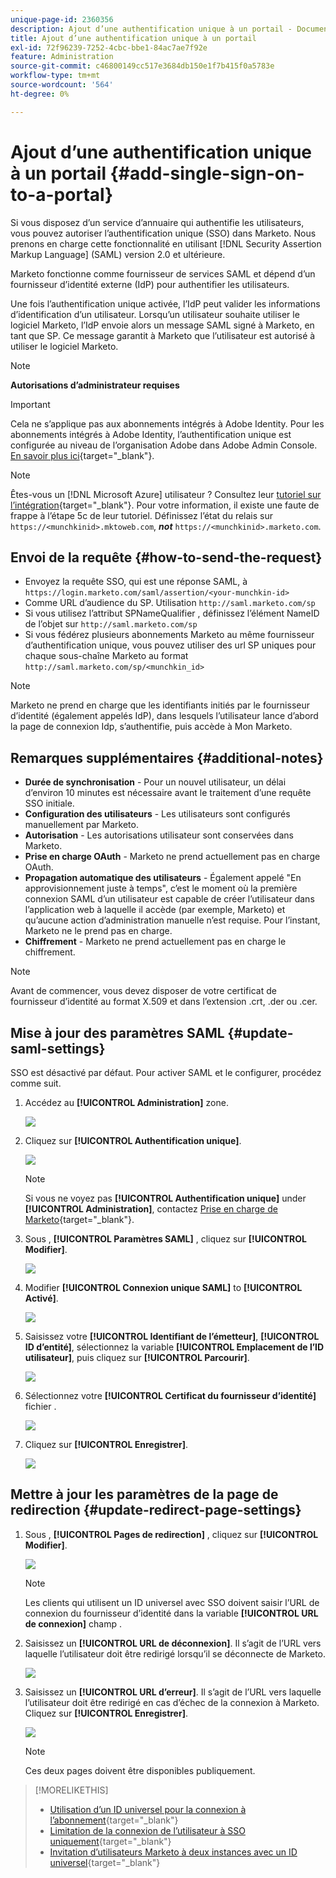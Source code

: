```yaml
---
unique-page-id: 2360356
description: Ajout d’une authentification unique à un portail - Documents Marketo - Documentation du produit
title: Ajout d’une authentification unique à un portail
exl-id: 72f96239-7252-4cbc-bbe1-84ac7ae7f92e
feature: Administration
source-git-commit: c46800149cc517e3684db150e1f7b415f0a5783e
workflow-type: tm+mt
source-wordcount: '564'
ht-degree: 0%

---
```


# Ajout d’une authentification unique à un portail {#add-single-sign-on-to-a-portal}

Si vous disposez d’un service d’annuaire qui authentifie les utilisateurs, vous pouvez autoriser l’authentification unique (SSO) dans Marketo. Nous prenons en charge cette fonctionnalité en utilisant [!DNL Security Assertion Markup Language] (SAML) version 2.0 et ultérieure.

Marketo fonctionne comme fournisseur de services SAML et dépend d’un fournisseur d’identité externe (IdP) pour authentifier les utilisateurs.

Une fois l’authentification unique activée, l’IdP peut valider les informations d’identification d’un utilisateur. Lorsqu’un utilisateur souhaite utiliser le logiciel Marketo, l’IdP envoie alors un message SAML signé à Marketo, en tant que SP. Ce message garantit à Marketo que l’utilisateur est autorisé à utiliser le logiciel Marketo.

>[!NOTE]
>
>**Autorisations d’administrateur requises**

>[!IMPORTANT]
>
>Cela ne s’applique pas aux abonnements intégrés à Adobe Identity. Pour les abonnements intégrés à Adobe Identity, l’authentification unique est configurée au niveau de l’organisation Adobe dans Adobe Admin Console. [En savoir plus ici](https://helpx.adobe.com/fr/enterprise/using/set-up-identity.html){target="_blank"}.

>[!NOTE]
>
>Êtes-vous un [!DNL Microsoft Azure] utilisateur ? Consultez leur [tutoriel sur l’intégration](https://azure.microsoft.com/en-us/documentation/articles/active-directory-saas-marketo-tutorial/){target="_blank"}. Pour votre information, il existe une faute de frappe à l’étape 5c de leur tutoriel. Définissez l’état du relais sur `https://<munchkinid>.mktoweb.com`, **_not_** `https://<munchkinid>.marketo.com`.

## Envoi de la requête {#how-to-send-the-request}

* Envoyez la requête SSO, qui est une réponse SAML, à `https://login.marketo.com/saml/assertion/<your-munchkin-id>`
* Comme URL d’audience du SP. Utilisation `http://saml.marketo.com/sp`
* Si vous utilisez l’attribut SPNameQualifier , définissez l’élément NameID de l’objet sur `http://saml.marketo.com/sp`
* Si vous fédérez plusieurs abonnements Marketo au même fournisseur d’authentification unique, vous pouvez utiliser des url SP uniques pour chaque sous-chaîne Marketo au format `http://saml.marketo.com/sp/<munchkin_id>`

>[!NOTE]
>
>Marketo ne prend en charge que les identifiants initiés par le fournisseur d’identité (également appelés IdP), dans lesquels l’utilisateur lance d’abord la page de connexion Idp, s’authentifie, puis accède à Mon Marketo.

## Remarques supplémentaires {#additional-notes}

* **Durée de synchronisation** - Pour un nouvel utilisateur, un délai d’environ 10 minutes est nécessaire avant le traitement d’une requête SSO initiale.
* **Configuration des utilisateurs** - Les utilisateurs sont configurés manuellement par Marketo.
* **Autorisation** - Les autorisations utilisateur sont conservées dans Marketo.
* **Prise en charge OAuth** - Marketo ne prend actuellement pas en charge OAuth.
* **Propagation automatique des utilisateurs** - Également appelé &quot;En approvisionnement juste à temps&quot;, c’est le moment où la première connexion SAML d’un utilisateur est capable de créer l’utilisateur dans l’application web à laquelle il accède (par exemple, Marketo) et qu’aucune action d’administration manuelle n’est requise. Pour l’instant, Marketo ne le prend pas en charge.
* **Chiffrement** - Marketo ne prend actuellement pas en charge le chiffrement.

>[!NOTE]
>
>Avant de commencer, vous devez disposer de votre certificat de fournisseur d’identité au format X.509 et dans l’extension .crt, .der ou .cer.

## Mise à jour des paramètres SAML {#update-saml-settings}

SSO est désactivé par défaut. Pour activer SAML et le configurer, procédez comme suit.

1. Accédez au **[!UICONTROL Administration]** zone.

   ![](assets/add-single-sign-on-to-a-portal-1.png)

1. Cliquez sur **[!UICONTROL Authentification unique]**.

   ![](assets/add-single-sign-on-to-a-portal-2.png)

   >[!NOTE]
   >
   >Si vous ne voyez pas **[!UICONTROL Authentification unique]** under **[!UICONTROL Administration]**, contactez [Prise en charge de Marketo](https://nation.marketo.com/t5/Support/ct-p/Support){target="_blank"}.

1. Sous , **[!UICONTROL Paramètres SAML]** , cliquez sur **[!UICONTROL Modifier]**.

   ![](assets/add-single-sign-on-to-a-portal-3.png)

1. Modifier **[!UICONTROL Connexion unique SAML]** to **[!UICONTROL Activé]**.

   ![](assets/add-single-sign-on-to-a-portal-4.png)

1. Saisissez votre **[!UICONTROL Identifiant de l’émetteur]**, **[!UICONTROL ID d’entité]**, sélectionnez la variable **[!UICONTROL Emplacement de l’ID utilisateur]**, puis cliquez sur **[!UICONTROL Parcourir]**.

   ![](assets/add-single-sign-on-to-a-portal-5.png)

1. Sélectionnez votre **[!UICONTROL Certificat du fournisseur d’identité]** fichier .

   ![](assets/add-single-sign-on-to-a-portal-6.png)

1. Cliquez sur **[!UICONTROL Enregistrer]**.

   ![](assets/add-single-sign-on-to-a-portal-7.png)

## Mettre à jour les paramètres de la page de redirection {#update-redirect-page-settings}

1. Sous , **[!UICONTROL Pages de redirection]** , cliquez sur **[!UICONTROL Modifier]**.

   ![](assets/add-single-sign-on-to-a-portal-8.png)

   >[!NOTE]
   >
   >Les clients qui utilisent un ID universel avec SSO doivent saisir l’URL de connexion du fournisseur d’identité dans la variable **[!UICONTROL URL de connexion]** champ .

1. Saisissez un **[!UICONTROL URL de déconnexion]**. Il s’agit de l’URL vers laquelle l’utilisateur doit être redirigé lorsqu’il se déconnecte de Marketo.

   ![](assets/add-single-sign-on-to-a-portal-9.png)

1. Saisissez un **[!UICONTROL URL d’erreur]**. Il s’agit de l’URL vers laquelle l’utilisateur doit être redirigé en cas d’échec de la connexion à Marketo. Cliquez sur **[!UICONTROL Enregistrer]**.

   ![](assets/add-single-sign-on-to-a-portal-10.png)

   >[!NOTE]
   >
   >Ces deux pages doivent être disponibles publiquement.

>[!MORELIKETHIS]
>
>* [Utilisation d’un ID universel pour la connexion à l’abonnement](/help/marketo/product-docs/administration/settings/using-a-universal-id-for-subscription-login.md){target="_blank"}
>* [Limitation de la connexion de l’utilisateur à SSO uniquement](/help/marketo/product-docs/administration/additional-integrations/restrict-user-login-to-sso-only.md){target="_blank"}
>* [Invitation d’utilisateurs Marketo à deux instances avec un ID universel](https://nation.marketo.com/t5/Knowledgebase/Inviting-Marketo-Users-to-Two-Instances-with-Universal-ID-UID/ta-p/251122){target="_blank"}
